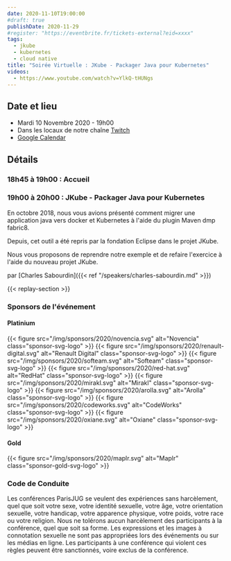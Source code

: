 ```yaml
---
date: 2020-11-10T19:00:00
#draft: true
publishDate: 2020-11-29
#register: "https://eventbrite.fr/tickets-external?eid=xxxx"
tags:
  - jkube
  - kubernetes
  - cloud native
title: "Soirée Virtuelle : JKube - Packager Java pour Kubernetes"
videos:
  - https://www.youtube.com/watch?v=YlkQ-tHUNgs
---
```


## Date et lieu

- Mardi 10 Novembre 2020 - 19h00
- Dans les locaux de notre chaîne [Twitch](https://www.twitch.tv/parisjug)
- [Google Calendar](https://www.google.com/calendar/render?action=TEMPLATE&text=ParisJUG+-+JKube+-+Packager+Java+pour+Kubernetes&details=19h00+%C3%A0+20h00%3A+JKube+-+Packager+Java+pour+Kubernetes%0A%0AEn+octobre+2018%2C+nous+vous+avions+pr%C3%A9sent%C3%A9+comment+migrer+une+application+java+vers+docker+et+Kubernetes+%C3%A0+l%27aide+du+plugin+Maven+dmp+fabric8.%0A%0ADepuis%2C+cet+outil+a+%C3%A9t%C3%A9+repris+par+la+fondation+Eclipse+dans+le+projet+JKube.%0A%0ANous+vous+proposons+de+reprendre+notre+exemple+et+de+refaire+l%27exercice+%C3%A0+l%27aide+du+nouveau+projet+JKube.%0A%0Apar+Charles+Sabourdin%0A%0Ahttps%3A%2F%2Fwww.parisjug.org%2Fxwiki%2Fwiki%2Foldversion%2Fview%2FMeeting%2F20201110&location=https%3A%2F%2Fwww.twitch.tv%2Fparisjug&dates=20201110T174500Z%2F20201110T191500Z)

## Détails

### 18h45 à 19h00 : Accueil

### 19h00 à 20h00 : JKube - Packager Java pour Kubernetes

En octobre 2018, nous vous avions présenté comment migrer une application java vers docker et Kubernetes à l'aide du plugin Maven dmp fabric8.

Depuis, cet outil a été repris par la fondation Eclipse dans le projet JKube.

Nous vous proposons de reprendre notre exemple et de refaire l'exercice à l'aide du nouveau projet JKube.

par [Charles Sabourdin]({{< ref "/speakers/charles-sabourdin.md" >}})

{{< replay-section >}}

### Sponsors de l'événement

#### Platinium

{{< figure src="/img/sponsors/2020/novencia.svg" alt="Novencia" class="sponsor-svg-logo" >}}
{{< figure src="/img/sponsors/2020/renault-digital.svg" alt="Renault Digital" class="sponsor-svg-logo" >}}
{{< figure src="/img/sponsors/2020/softeam.svg" alt="Softeam" class="sponsor-svg-logo" >}}
{{< figure src="/img/sponsors/2020/red-hat.svg" alt="RedHat" class="sponsor-svg-logo" >}}
{{< figure src="/img/sponsors/2020/mirakl.svg" alt="Mirakl" class="sponsor-svg-logo" >}}
{{< figure src="/img/sponsors/2020/arolla.svg" alt="Arolla" class="sponsor-svg-logo" >}}
{{< figure src="/img/sponsors/2020/codeworks.svg" alt="CodeWorks" class="sponsor-svg-logo" >}}
{{< figure src="/img/sponsors/2020/oxiane.svg" alt="Oxiane" class="sponsor-svg-logo" >}}

#### Gold

{{< figure src="/img/sponsors/2020/maplr.svg" alt="Maplr" class="sponsor-gold-svg-logo" >}}

### Code de Conduite

Les conférences ParisJUG se veulent des expériences sans harcèlement, quel que soit votre sexe, votre identité sexuelle, votre âge, votre orientation sexuelle, votre handicap, votre apparence physique, votre poids, votre race ou votre religion. Nous ne tolérons aucun harcèlement des participants à la conférence, quel que soit sa forme. Les expressions et les images à connotation sexuelle ne sont pas appropriées lors des événements ou sur les médias en ligne. Les participants à une conférence qui violent ces règles peuvent être sanctionnés, voire exclus de la conférence.
